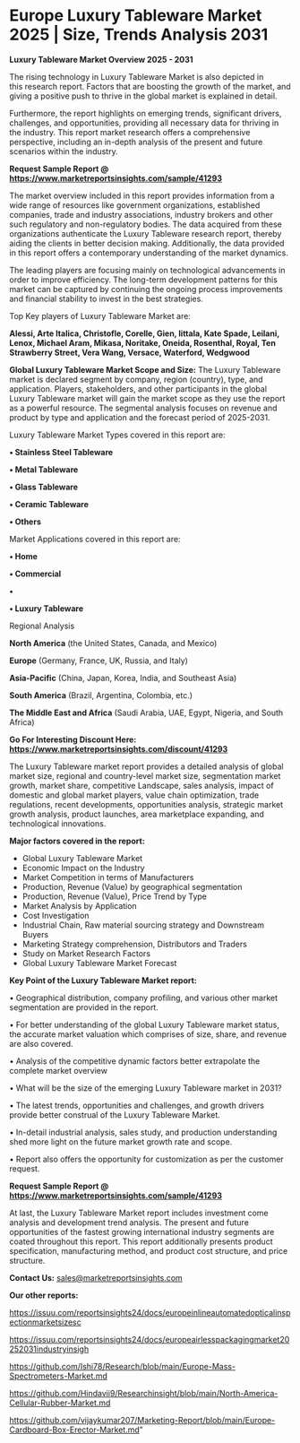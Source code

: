 # Europe Luxury Tableware Market 2025 | Size, Trends Analysis 2031

<Strong> Luxury Tableware Market Overview 2025 - 2031</strong>

The rising technology in Luxury Tableware Market is also depicted in this research report. Factors that are boosting the growth of the market, and giving a positive push to thrive in the global market is explained in detail.

Furthermore, the report highlights on emerging trends, significant drivers, challenges, and opportunities, providing all necessary data for thriving in the industry. This report market research offers a comprehensive perspective, including an in-depth analysis of the present and future scenarios within the industry.

<strong>Request Sample Report @ <a href=https://www.marketreportsinsights.com/sample/41293>https://www.marketreportsinsights.com/sample/41293</a></strong>

The market overview included in this report provides information from a wide range of resources like government organizations, established companies, trade and industry associations, industry brokers and other such regulatory and non-regulatory bodies. The data acquired from these organizations authenticate the Luxury Tableware research report, thereby aiding the clients in better decision making. Additionally, the data provided in this report offers a contemporary understanding of the market dynamics.

The leading players are focusing mainly on technological advancements in order to improve efficiency. The long-term development patterns for this market can be captured by continuing the ongoing process improvements and financial stability to invest in the best strategies.

Top Key players of Luxury Tableware Market are:

<strong>Alessi, Arte Italica, Christofle, Corelle, Gien, Iittala, Kate Spade, Leilani, Lenox, Michael Aram, Mikasa, Noritake, Oneida, Rosenthal, Royal, Ten Strawberry Street, Vera Wang, Versace, Waterford, Wedgwood</strong>

<strong><b>Global Luxury Tableware Market Scope and Size:</b></strong>
The Luxury Tableware market is declared segment by company, region (country), type, and application. Players, stakeholders, and other participants in the global Luxury Tableware market will gain the market scope as they use the report as a powerful resource. The segmental analysis focuses on revenue and product by type and application and the forecast period of 2025-2031.

Luxury Tableware Market Types covered in this report are:

<strong>•  Stainless Steel Tableware

•  Metal Tableware

•  Glass Tableware

•  Ceramic Tableware

•  Others</strong>

Market Applications covered in this report are:

<strong>•  Home

•  Commercial

•  

•  Luxury Tableware</strong> 

Regional Analysis

<strong>North America</strong> (the United States, Canada, and Mexico)

<strong>Europe</strong> (Germany, France, UK, Russia, and Italy)

<strong>Asia-Pacific</strong> (China, Japan, Korea, India, and Southeast Asia)

<strong>South America</strong> (Brazil, Argentina, Colombia, etc.)

<strong>The Middle East and Africa</strong> (Saudi Arabia, UAE, Egypt, Nigeria, and South Africa)

<strong>Go For Interesting Discount Here: <a href=https://www.marketreportsinsights.com/discount/41293>https://www.marketreportsinsights.com/discount/41293</a></strong>

The Luxury Tableware market report provides a detailed analysis of global market size, regional and country-level market size, segmentation market growth, market share, competitive Landscape, sales analysis, impact of domestic and global market players, value chain optimization, trade regulations, recent developments, opportunities analysis, strategic market growth analysis, product launches, area marketplace expanding, and technological innovations.

<strong><b>Major factors covered in the report:</b></strong>
<ul>
  <li>Global Luxury Tableware Market </li>
  <li>Economic Impact on the Industry</li>
  <li>Market Competition in terms of Manufacturers</li>
  <li>Production, Revenue (Value) by geographical segmentation</li>
  <li>Production, Revenue (Value), Price Trend by Type</li>
  <li>Market Analysis by Application</li>
  <li>Cost Investigation</li>
  <li>Industrial Chain, Raw material sourcing strategy and Downstream Buyers</li>
  <li>Marketing Strategy comprehension, Distributors and Traders</li>
  <li>Study on Market Research Factors</li>
  <li>Global Luxury Tableware Market Forecast</li>
</ul>

<strong><b>Key Point of the Luxury Tableware Market report:</b></strong>

• Geographical distribution, company profiling, and various other market segmentation are provided in the report.

• For better understanding of the global Luxury Tableware market status, the accurate market valuation which comprises of size, share, and revenue are also covered.

• Analysis of the competitive dynamic factors better extrapolate the complete market overview

• What will be the size of the emerging Luxury Tableware market in 2031?

• The latest trends, opportunities and challenges, and growth drivers provide better construal of the Luxury Tableware Market.

• In-detail industrial analysis, sales study, and production understanding shed more light on the future market growth rate and scope.

• Report also offers the opportunity for customization as per the customer request.

<strong>Request Sample Report @ <a href=https://www.marketreportsinsights.com/sample/41293>https://www.marketreportsinsights.com/sample/41293</a></strong>

At last, the Luxury Tableware Market report includes investment come analysis and development trend analysis. The present and future opportunities of the fastest growing international industry segments are coated throughout this report. This report additionally presents product specification, manufacturing method, and product cost structure, and price structure.

<strong>Contact Us:</strong>
sales@marketreportsinsights.com

<strong>Our other reports:</strong>

<a href=https://issuu.com/reportsinsights24/docs/europeinlineautomatedopticalinspectionmarketsizesc>https://issuu.com/reportsinsights24/docs/europeinlineautomatedopticalinspectionmarketsizesc</a>

<a href=https://issuu.com/reportsinsights24/docs/europeairlesspackagingmarket20252031industryinsigh>https://issuu.com/reportsinsights24/docs/europeairlesspackagingmarket20252031industryinsigh</a>

<a href=https://github.com/Ishi78/Research/blob/main/Europe-Mass-Spectrometers-Market.md>https://github.com/Ishi78/Research/blob/main/Europe-Mass-Spectrometers-Market.md</a>

<a href=https://github.com/Hindavii9/Researchinsight/blob/main/North-America-Cellular-Rubber-Market.md>https://github.com/Hindavii9/Researchinsight/blob/main/North-America-Cellular-Rubber-Market.md</a>

<a href=https://github.com/vijaykumar207/Marketing-Report/blob/main/Europe-Cardboard-Box-Erector-Market.md>https://github.com/vijaykumar207/Marketing-Report/blob/main/Europe-Cardboard-Box-Erector-Market.md</a>"
